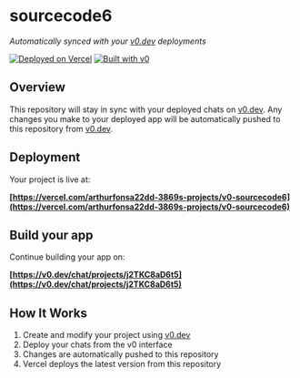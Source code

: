 # sourcecode6

*Automatically synced with your [v0.dev](https://v0.dev) deployments*

[![Deployed on Vercel](https://img.shields.io/badge/Deployed%20on-Vercel-black?style=for-the-badge&logo=vercel)](https://vercel.com/arthurfonsa22dd-3869s-projects/v0-sourcecode6)
[![Built with v0](https://img.shields.io/badge/Built%20with-v0.dev-black?style=for-the-badge)](https://v0.dev/chat/projects/j2TKC8aD6t5)

## Overview

This repository will stay in sync with your deployed chats on [v0.dev](https://v0.dev).
Any changes you make to your deployed app will be automatically pushed to this repository from [v0.dev](https://v0.dev).

## Deployment

Your project is live at:

**[https://vercel.com/arthurfonsa22dd-3869s-projects/v0-sourcecode6](https://vercel.com/arthurfonsa22dd-3869s-projects/v0-sourcecode6)**

## Build your app

Continue building your app on:

**[https://v0.dev/chat/projects/j2TKC8aD6t5](https://v0.dev/chat/projects/j2TKC8aD6t5)**

## How It Works

1. Create and modify your project using [v0.dev](https://v0.dev)
2. Deploy your chats from the v0 interface
3. Changes are automatically pushed to this repository
4. Vercel deploys the latest version from this repository